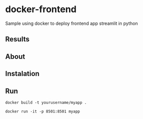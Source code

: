 # docker-frontend
Sample using docker to deploy frontend app streamlit in python

## Results

## About

## Instalation

## Run
```
docker build -t yourusername/myapp .

docker run -it -p 8501:8501 myapp 
```

